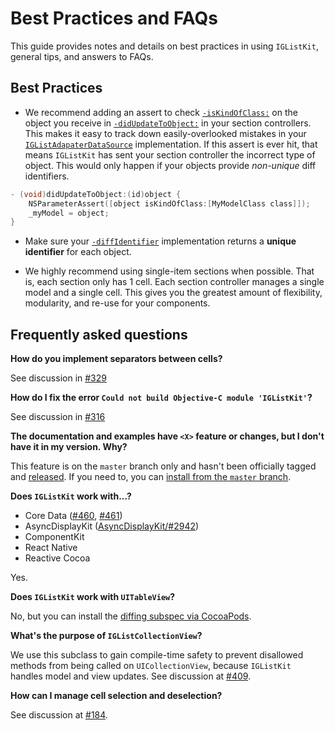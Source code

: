 # Best Practices and FAQs

This guide provides notes and details on best practices in using `IGListKit`, general tips, and answers to FAQs.

## Best Practices

- We recommend adding an assert to check [`-isKindOfClass:`](https://developer.apple.com/reference/objectivec/1418956-nsobject/1418511-iskindofclass) on the object you receive in [`-didUpdateToObject:`](https://instagram.github.io/IGListKit/Protocols/IGListSectionType.html#/c:objc(pl)IGListSectionType(im)didUpdateToObject:) in your section controllers. 
This makes it easy to track down easily-overlooked mistakes in your [`IGListAdapaterDataSource`](https://instagram.github.io/IGListKit/Protocols/IGListAdapterDataSource.html#/c:objc(pl)IGListAdapterDataSource(im)listAdapter:sectionControllerForObject:) implementation. 
If this assert is ever hit, that means `IGListKit` has sent your section controller the incorrect type of object. 
This would only happen if your objects provide *non-unique* diff identifiers. 

```objective-c
- (void)didUpdateToObject:(id)object {
    NSParameterAssert([object isKindOfClass:[MyModelClass class]]);
    _myModel = object;
}
```

- Make sure your [`-diffIdentifier`](https://instagram.github.io/IGListKit/Protocols/IGListDiffable.html#/c:objc(pl)IGListDiffable(im)diffIdentifier) implementation returns a **unique identifier** for each object.

- We highly recommend using single-item sections when possible. That is, each section only has 1 cell. Each section controller manages a single model and a single cell. This gives you the greatest amount of flexibility, modularity, and re-use for your components.

## Frequently asked questions

**How do you implement separators between cells?**

See discussion in [#329](https://github.com/Instagram/IGListKit/issues/329)

**How do I fix the error `Could not build Objective-C module 'IGListKit'`?**

See discussion in [#316](https://github.com/Instagram/IGListKit/issues/316)

**The documentation and examples have `<X>` feature or changes, but I don't have it in my version. Why?**

This feature is on the `master` branch only and hasn't been officially tagged and [released](https://github.com/Instagram/IGListKit/releases). If you need to, you can [install from the `master` branch](https://instagram.github.io/IGListKit/installation.html).

**Does `IGListKit` work with...?**

- Core Data ([#460](https://github.com/Instagram/IGListKit/issues/460), [#461](https://github.com/Instagram/IGListKit/issues/461))
- AsyncDisplayKit ([AsyncDisplayKit/#2942](https://github.com/facebook/AsyncDisplayKit/pull/2942))
- ComponentKit
- React Native
- Reactive Cocoa

Yes.

**Does `IGListKit` work with `UITableView`?**

No, but you can install the [diffing subspec via CocoaPods]((https://instagram.github.io/IGListKit/installation.html)).

**What's the purpose of `IGListCollectionView`?**

We use this subclass to gain compile-time safety to prevent disallowed methods from being called on `UICollectionView`, because `IGListKit` handles model and view updates. See discussion at [#409](https://github.com/Instagram/IGListKit/issues/409).

**How can I manage cell selection and deselection?**

See discussion at [#184](https://github.com/Instagram/IGListKit/issues/184).
